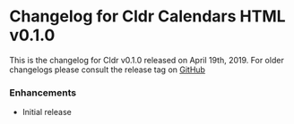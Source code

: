 # Changelog for Cldr Calendars HTML v0.1.0

This is the changelog for Cldr v0.1.0 released on April 19th, 2019.  For older changelogs please consult the release tag on [GitHub](https://github.com/kipcole9/cldr_calendars_html/tags)

### Enhancements

* Initial release
